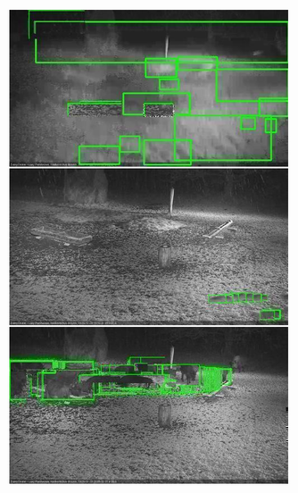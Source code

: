 ![20201128-175700-180704](in2/20201128/20201128-175700-180704_0_.jpg)
![20201128-180710-181715](in2/20201128/20201128-180710-181715_0_.jpg)
![20201128-203936-204942](in2/20201128/20201128-203936-204942_0_.jpg)
